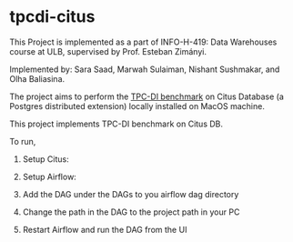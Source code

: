 # tpcdi-citus
This Project is implemented as a part of INFO-H-419: Data Warehouses course at ULB, supervised by  Prof. Esteban Zimányi. 

Implemented by: Sara Saad, Marwah Sulaiman, Nishant Sushmakar, and Olha Baliasina.

The project aims to perform the [TPC-DI benchmark](https://www.tpc.org/tpcdi/default5.asp) on Citus Database (a Postgres distributed extension) locally installed on MacOS machine.


This project implements TPC-DI benchmark on Citus DB. 

To run,

1. Setup Citus:

2. Setup Airflow:

3. Add the DAG under the DAGs to you airflow dag directory

4. Change the path in the DAG to the project path in your PC

5. Restart Airflow and run the DAG from the UI
